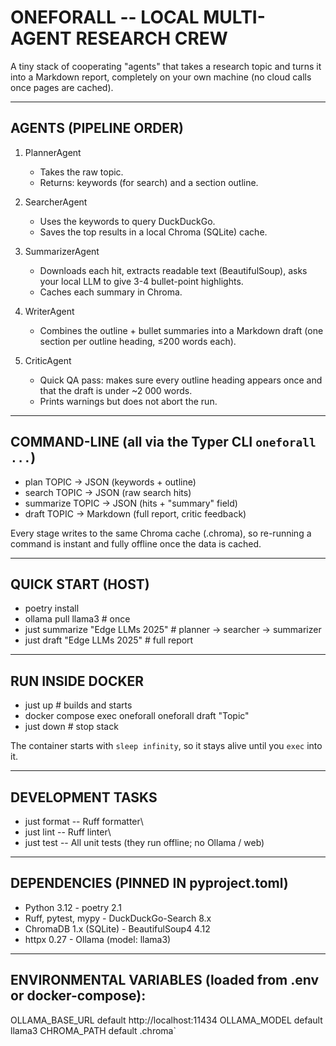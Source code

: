 ONEFORALL -- LOCAL MULTI-AGENT RESEARCH CREW
===========================================

A tiny stack of cooperating "agents" that takes a research topic and
turns it into a Markdown report, completely on your own machine
(no cloud calls once pages are cached).

* * * * *

AGENTS (PIPELINE ORDER)
-----------------------

1.  PlannerAgent
    - Takes the raw topic.
    - Returns: keywords (for search) and a section outline.

2.  SearcherAgent
    - Uses the keywords to query DuckDuckGo.
    - Saves the top results in a local Chroma (SQLite) cache.

3.  SummarizerAgent
    - Downloads each hit, extracts readable text (BeautifulSoup),
    asks your local LLM to give 3-4 bullet-point highlights.
    - Caches each summary in Chroma.

4.  WriterAgent
    - Combines the outline + bullet summaries into a Markdown draft
    (one section per outline heading, ≤200 words each).

5.  CriticAgent
    - Quick QA pass: makes sure every outline heading appears once and
    that the draft is under ~2 000 words.
    - Prints warnings but does not abort the run.

* * * * *

COMMAND-LINE (all via the Typer CLI `oneforall ...`)
--------------------------------------------------

- plan TOPIC -> JSON (keywords + outline)
- search TOPIC -> JSON (raw search hits)
- summarize TOPIC -> JSON (hits + "summary" field)
- draft TOPIC -> Markdown (full report, critic feedback)

Every stage writes to the same Chroma cache (.chroma), so
re-running a command is instant and fully offline once the data
is cached.

* * * * *

QUICK START (HOST)
------------------

- poetry install
- ollama pull llama3 # once
- just summarize "Edge LLMs 2025" # planner → searcher → summarizer
- just draft "Edge LLMs 2025" # full report

* * * * *

RUN INSIDE DOCKER
-----------------

- just up # builds and starts
- docker compose exec oneforall oneforall draft "Topic"
- just down # stop stack

The container starts with `sleep infinity`, so it stays alive
until you `exec` into it.

* * * * *

DEVELOPMENT TASKS
-----------------

- just format -- Ruff formatter\
- just lint -- Ruff linter\
- just test -- All unit tests (they run offline; no Ollama / web)

* * * * *

DEPENDENCIES (PINNED IN pyproject.toml)
---------------------------------------

- Python 3.12 - poetry 2.1
- Ruff, pytest, mypy - DuckDuckGo-Search 8.x
- ChromaDB 1.x (SQLite) - BeautifulSoup4 4.12
- httpx 0.27 - Ollama (model: llama3)

* * * * *

ENVIRONMENTAL VARIABLES (loaded from .env or docker-compose):
---------------------------------------

OLLAMA_BASE_URL  default http://localhost:11434
OLLAMA_MODEL     default llama3
CHROMA_PATH      default .chroma`

